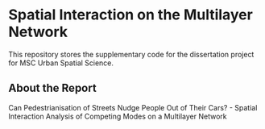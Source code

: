 # Spatial Interaction on the Multilayer Network

This repository stores the supplementary code for the dissertation project for MSC Urban Spatial Science.

## About the Report

Can Pedestrianisation of Streets Nudge People Out of Their Cars? - Spatial Interaction Analysis of Competing Modes on a Multilayer Network


